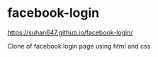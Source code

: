 # facebook-login
https://suhan647.github.io/facebook-login/

Clone of facebook login page using html and css

